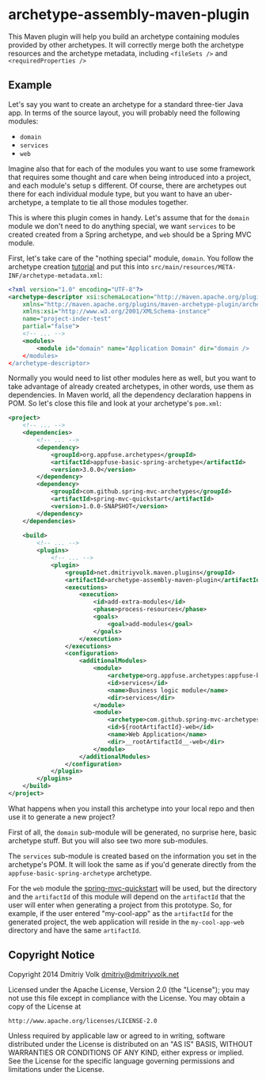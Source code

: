 archetype-assembly-maven-plugin
===============================

This Maven plugin will help you build an archetype containing modules provided by other archetypes. It will correctly merge both the archetype resources and the archetype metadata, including `<fileSets />` and `<requiredProperties />`


Example
-------
Let's say you want to create an archetype for a standard three-tier Java app. In terms of the source layout, you will probably need the following modules:

+ `domain`
+ `services`
+ `web`

Imagine also that for each of the modules you want to use some framework that requires some thought and care when being introduced into a project, and each module's setup s different. Of course, there are archetypes out there for each individual module type, but you want to have an uber-archetype, a template to tie all those modules together. 

This is where this plugin comes in handy. Let's assume that for the `domain` module we don't need to do anything special, we want `services` to be created created from a Spring archetype, and `web` should be a Spring MVC module. 

First, let's take care of the "nothing special" module, `domain`. You follow the archetype creation [tutorial](http://maven.apache.org/guides/mini/guide-creating-archetypes.html) and put this into `src/main/resources/META-INF/archetype-metadata.xml`:
```XML
<?xml version="1.0" encoding="UTF-8"?>
<archetype-descriptor xsi:schemaLocation="http://maven.apache.org/plugins/maven-archetype-plugin/archetype-descriptor/1.0.0 http://maven.apache.org/xsd/archetype-descriptor-1.0.0.xsd" 
    xmlns="http://maven.apache.org/plugins/maven-archetype-plugin/archetype-descriptor/1.0.0"
    xmlns:xsi="http://www.w3.org/2001/XMLSchema-instance"
    name="project-inder-test"
    partial="false">
    <!-- ... -->
    <modules>
        <module id="domain" name="Application Domain" dir="domain />
    </modules>
</archetype-descriptor>

```

Normally you would need to list other modules here as well, but you want to take advantage of already created archetypes, in other words, use them as dependencies. In Maven world, all the dependency declaration happens in POM. So let's close this file and look at your archetype's `pom.xml`:
```XML
<project>
    <!-- ... -->
    <dependencies>
        <!-- ... -->
        <dependency>
            <groupId>org.appfuse.archetypes</groupId>
            <artifactId>appfuse-basic-spring-archetype</artifactId>
            <version>3.0.0</version>
        </dependency>
        <dependency>
            <groupId>com.github.spring-mvc-archetypes</groupId>
            <artifactId>spring-mvc-quickstart</artifactId>
            <version>1.0.0-SNAPSHOT</version>
        </dependency>
    </dependencies>
    
    <build>
        <!-- ... -->
        <plugins>
            <!-- ... -->
            <plugin>
                <groupId>net.dmitriyvolk.maven.plugins</groupId>
                <artifactId>archetype-assembly-maven-plugin</artifactId>
                <executions>
                    <execution>
                        <id>add-extra-modules</id>
                        <phase>process-resources</phase>
                        <goals>
                            <goal>add-modules</goal>
                        </goals>
                    </execution>
                </executions>
                <configuration>
                    <additionalModules>
                        <module>
                            <archetype>org.appfuse.archetypes:appfuse-basic-spring-archetype</archetype>
                            <id>services</id>
                            <name>Business logic module</name>
                            <dir>services</dir>
                        </module>
                        <module>
                            <archetype>com.github.spring-mvc-archetypes:spring-mvc-quickstart</archetype>
                            <id>${rootArtifactId}-web</id>
                            <name>Web Application</name>
                            <dir>__rootArtifactId__-web</dir>
                        </module>
                    </additionalModules>
                </configuration>
            </plugin>
        </plugins>
    </build>
</project>
```
What happens when you install this archetype into your local repo and then use it to generate a new project?

First of all, the `domain` sub-module will be generated, no surprise here, basic archetype stuff. But you will also see two more sub-modules.

The `services` sub-module is created based on the information you set in the archetype's POM. It will look the same as if you'd generate directly from the `appfuse-basic-spring-archetype` archetype.

For the `web` module the [spring-mvc-quickstart](https://github.com/kolorobot/spring-mvc-quickstart-archetype) will be used, but the directory and the `artifactId` of this module will depend on the `artifactId` that the user will enter when generating a project from this prototype. So, for example, if the user entered "my-cool-app" as the `artifactId` for the generated project, the web application will reside in the `my-cool-app-web` directory and have the same `artifactId`.

Copyright Notice
----------------

Copyright 2014 Dmitriy Volk dmitriy@dmitriyvolk.net

Licensed under the Apache License, Version 2.0 (the "License");
you may not use this file except in compliance with the License.
You may obtain a copy of the License at

    http://www.apache.org/licenses/LICENSE-2.0

Unless required by applicable law or agreed to in writing, software
distributed under the License is distributed on an "AS IS" BASIS,
WITHOUT WARRANTIES OR CONDITIONS OF ANY KIND, either express or implied.
See the License for the specific language governing permissions and
limitations under the License.

